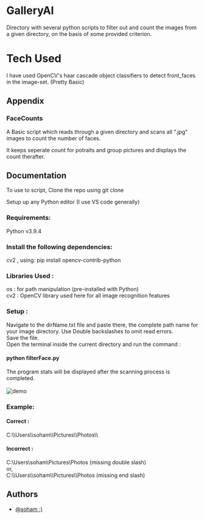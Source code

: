 
# GalleryAI
Directory with several python scripts to filter out and count the images from a given directory, on the basis of some provided criterion.

# Tech Used
I have used OpenCV's haar cascade object classifiers to detect front_faces in the image-set. (Pretty Basic)
## Appendix

### FaceCounts
A Basic script which reads through a given directory and scans all ".jpg" images to count the number of faces.

It keeps seperate count for potraits and group pictures and displays the count therafter.

  
## Documentation

To use to script,
Clone the repo using
git clone 

Setup up any Python editor (I use VS code generally)

### Requirements:

Python v3.9.4


### Install the following dependencies:
cv2 , using:
pip install opencv-contrib-python

### Libraries Used :
os : for path manipulation (pre-installed with Python) \
cv2 : OpenCV library used here for all image recognition features
  
### Setup :
Navigate to the dirName.txt file and paste there, the complete path name for your image directory.
Use Double backslashes to omit read errors. \
Save the file. \
Open the terminal inside the current directory and run the command :

#### python filterFace.py

The program stats will be displayed after the scanning process is completed. <br /><br />
![demo](https://drive.google.com/uc?export=view&id=1TLXnMc54ohuBstpluuDYMYqQh9S3C5JD)
### Example:

#### Correct :
C:\\\Users\\\soham\\\Pictures\\\Photos\\\
#### Incorrect :
C:\Users\soham\Pictures\Photos    (missing double slash)\
      or,  
C:\\\Users\\\soham\\\Pictures\\\Photos  (missing end slash)           




## Authors

- [@soham ;)](https://www.github.com/code-soham)

